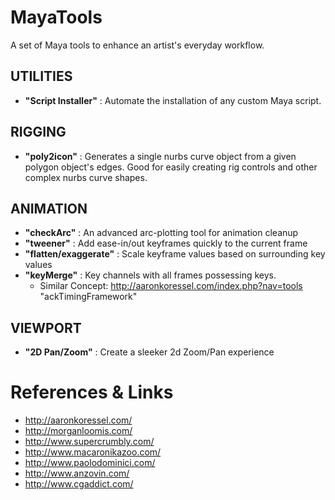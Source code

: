 MayaTools
=========

A set of Maya tools to enhance an artist's everyday workflow.


## UTILITIES
- **"Script Installer"** : Automate the installation of any custom Maya script.


## RIGGING
- **"poly2icon"** : Generates a single nurbs curve object from a given polygon object's edges.  Good for easily creating rig controls and other complex nurbs curve shapes. 


## ANIMATION
- **"checkArc"** : An advanced arc-plotting tool for animation cleanup
- **"tweener"** : Add ease-in/out keyframes quickly to the current frame
- **"flatten/exaggerate"** : Scale keyframe values based on surrounding key values
- **"keyMerge"** : Key channels with all frames possessing keys.
    - Similar Concept: http://aaronkoressel.com/index.php?nav=tools "ackTimingFramework"


## VIEWPORT
- **"2D Pan/Zoom"** : Create a sleeker 2d Zoom/Pan experience



# References & Links
- http://aaronkoressel.com/
- http://morganloomis.com/
- http://www.supercrumbly.com/
- http://www.macaronikazoo.com/
- http://www.paolodominici.com/
- http://www.anzovin.com/
- http://www.cgaddict.com/
